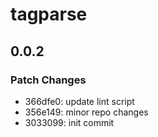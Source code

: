 # tagparse

## 0.0.2

### Patch Changes

-   366dfe0: update lint script
-   356e149: minor repo changes
-   3033099: init commit
